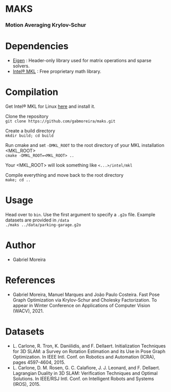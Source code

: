 # MAKS
### Motion Averaging Krylov-Schur

# Dependencies
* [Eigen](http://eigen.tuxfamily.org) : Header-only library used for matrix operations and sparse solvers.
* [Intel® MKL](https://software.intel.com/content/www/us/en/develop/tools/math-kernel-library.html) : Free proprietary math library.


# Compilation
Get Intel® MKL for Linux [here](https://software.intel.com/content/www/us/en/develop/tools/math-kernel-library/choose-download/linux.html) and install it.

Clone the repository  
`git clone https://github.com/gabmoreira/maks.git`  

Create a build directory  
`mkdir build; cd build`

Run cmake and set `-DMKL_ROOT` to the root directory of your MKL installation <MKL_ROOT>  
`cmake -DMKL_ROOT=<MKL_ROOT> ..`

Your <MKL_ROOT> will look something like `<...>/intel/mkl` 

Compile everything and move back to the root directory  
`make; cd ..`

# Usage
Head over to `bin`. Use the first argument to specify a `.g2o` file. Example datasets are provided in `/data`  
`./maks ../data/parking-garage.g2o`

# Author
* Gabriel Moreira

# References
* Gabriel Moreira, Manuel Marques and João Paulo Costeira. Fast Pose Graph Optimization via Krylov-Schur and Cholesky Factorization. To appear in Winter Conference on Applications of Computer Vision (WACV), 2021.

# Datasets
* L. Carlone, R. Tron, K. Daniilidis, and F. Dellaert. Initialization Techniques for 3D SLAM: a Survey on Rotation Estimation and its Use in Pose Graph Optimization. In IEEE Intl. Conf. on Robotics and Automation (ICRA), pages 4597-4604, 2015.
* L. Carlone, D. M. Rosen, G. C. Calafiore, J. J. Leonard, and F. Dellaert. Lagrangian Duality in 3D SLAM: Verification Techniques and Optimal Solutions. In IEEE/RSJ Intl. Conf. on Intelligent Robots and Systems (IROS), 2015.

